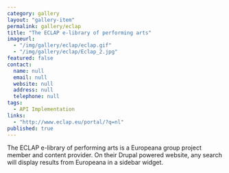 ```yaml
---
category: gallery
layout: "gallery-item"
permalink: gallery/eclap
title: "The ECLAP e-library of performing arts"
imageurl:
  - "/img/gallery/eclap/eclap.gif"
  - "/img/gallery/eclap/Eclap_2.jpg"
featured: false
contact: 
  name: null
  email: null
  website: null
  address: null
  telephone: null
tags: 
  - API Implementation
links: 
  - "http://www.eclap.eu/portal/?q=nl"
published: true
---
```


The ECLAP e-library of performing arts is a Europeana group project member and content provider. On their Drupal powered website, any search will display results from Europeana in a sidebar widget.